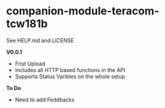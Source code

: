 # companion-module-teracom-tcw181b
See HELP.md and LICENSE

**V0.0.1**
* Frist Upload
* Includes all HTTP based functions in the API
* Supports Status Varibles on the whole setup

**To Do**
* Need to add Feddbacks
